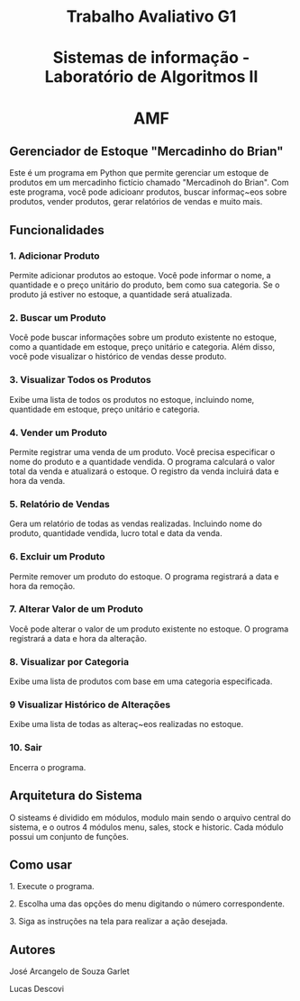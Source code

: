 <h1 align="center">Trabalho Avaliativo G1</h1>
<h1 align="center">Sistemas de informação - Laboratório de Algoritmos II</h1>
<h1 align="center">AMF</h1>

<h2 align="justify">Gerenciador de Estoque "Mercadinho do Brian"</h2>

<p>Este é um programa em Python que permite gerenciar um estoque de produtos em um mercadinho fictício chamado "Mercadinoh do Brian".
  Com este programa, você pode adicioanr produtos, buscar informaç~eos sobre produtos, vender produtos, gerar relatórios de vendas e muito mais.</p>

<h2 align="justify">Funcionalidades</h2>

<h3 align="justify">1. Adicionar Produto</h3>
<p>Permite adicionar produtos ao estoque. Você pode informar o nome, a quantidade e o preço unitário do produto, bem como sua categoria. Se o produto já estiver no estoque, a quantidade será atualizada.</p>

<h3 align="justify">2. Buscar um Produto</h3>
<p>Você pode buscar informações sobre um produto existente no estoque, como a quantidade em estoque, preço unitário e categoria. Além disso, você pode visualizar o histórico de vendas desse produto.</p>

<h3 align="justify">3. Visualizar Todos os Produtos</h3>
<p>Exibe uma lista de todos os produtos no estoque, incluindo nome, quantidade em estoque, preço unitário e categoria.</p>

<h3 align="justify">4. Vender um Produto</h3>
<p>Permite registrar uma venda de um produto. Você precisa especificar o nome do produto e a quantidade vendida. O programa calculará o valor total da venda e atualizará o estoque. O registro da venda incluirá data e hora da venda.</p>

<h3 align="justify">5. Relatório de Vendas</h3>
<p>Gera um relatório de todas as vendas realizadas. Incluindo nome do produto, quantidade vendida, lucro total e data da venda.</p>

<h3 align="justify">6. Excluir um Produto</h3>
<p>Permite remover um produto do estoque. O programa registrará a data e hora da remoção.</p>

<h3 align="justify">7. Alterar Valor de um Produto</h3>
<p>Você pode alterar o valor de um produto existente no estoque. O programa registrará a data e hora da alteração.</p>

<h3 align="justify">8. Visualizar por Categoria</h3>
<p>Exibe uma lista de produtos com base em uma categoria especificada.</p>

<h3 align="justify">9 Visualizar Histórico de Alterações</h3>
<p>Exibe uma lista de todas as alteraç~eos realizadas no estoque.</p>

<h3 align="justify">10. Sair</h3>
<p>Encerra o programa.</p>

<h2 align="justify">Arquitetura do Sistema</h2>

<p> O sisteams é dividido em módulos, modulo main sendo o arquivo central do sistema, e o outros 4 módulos
  menu, sales, stock e historic. Cada módulo possui um conjunto de funções.</p>
  

<h2 align="justify">Como usar</h2>

<p>1. Execute o programa.</p>
<p>2. Escolha uma das opções do menu digitando o número correspondente.</p>
<p>3. Siga as instruções na tela para realizar a ação desejada.</p>

<h2 align="justify">Autores</h2>

<p>José Arcangelo de Souza Garlet</p>
<p>Lucas Descovi</p>
